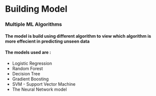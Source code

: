 <html>
  <head>
    <h1>Building Model</h1>
  </head>
  <body>
  <h3>Multiple ML Algorithms</h3>
  <h4>The model is build using different algorithm to view which algorithm is more effecient in predicting unseen data</h4>
  <h4>The models used are :</h4>
  <ul>
    <li>Logistic Regression</li>
    <li>Random Forest</li>
    <li>Decision Tree</li>
    <li>Gradient Boosting</li>
    <li>SVM - Support Vector Machine</li>
    <li>The Neural Network model </li>
  </ul>
    
  </body>
</html>
